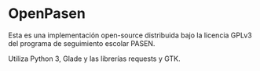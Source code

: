 # OpenPasen

Esta es una implementación open-source distribuida bajo la licencia GPLv3 del programa de seguimiento escolar PASEN.

Utiliza Python 3, Glade y las librerías requests y GTK.